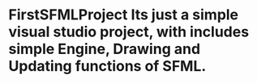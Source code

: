 # FirstSFMLProject Its just a simple visual studio project, with includes simple Engine, Drawing and Updating functions of SFML.
